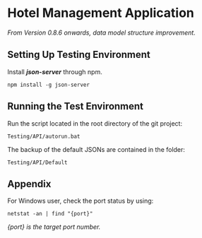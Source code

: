 # Hotel Management Application
*From Version 0.8.6 onwards, data model structure improvement.*
## Setting Up Testing Environment
Install ***json-server*** through npm.
```
npm install -g json-server
```
## Running the Test Environment
Run the script located in the root directory of the git project:
```
Testing/API/autorun.bat
```
The backup of the default JSONs are contained in the folder:
```
Testing/API/Default
```

## Appendix
For Windows user, check the port status by using:
```
netstat -an | find "{port}"
```
*{port} is the target port number.*
